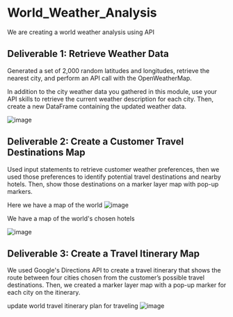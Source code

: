 # World_Weather_Analysis
We are creating a world weather analysis using API

## Deliverable 1: Retrieve Weather Data
Generated a set of 2,000 random latitudes and longitudes, retrieve the nearest city, and perform an API call with the OpenWeatherMap. 

In addition to the city weather data you gathered in this module, use your API skills to retrieve the current weather description for each city. Then, create a new DataFrame containing the updated weather data.

![image](https://user-images.githubusercontent.com/100005305/195578469-99066c26-1a3a-4f3a-89ce-f925c8ee031f.png)


## Deliverable 2: Create a Customer Travel Destinations Map
Used input statements to retrieve customer weather preferences, then we used those preferences to identify potential travel destinations and nearby hotels. Then, show those destinations on a marker layer map with pop-up markers.

Here we have a map of the world
![image](https://user-images.githubusercontent.com/100005305/195577503-7fdf27dd-2b11-4c9b-91f4-167f1ab0a8f8.png)

We have a map of the world's chosen hotels

![image](https://user-images.githubusercontent.com/100005305/195577254-75728cb0-2522-4c15-8039-28147d915b46.png)


## Deliverable 3: Create a Travel Itinerary Map
We used Google's Directions API to create a travel itinerary that shows the route between four cities chosen from the customer’s possible travel destinations. Then, we created a marker layer map with a pop-up marker for each city on the itinerary.


update world travel itinerary plan for traveling
![image](https://user-images.githubusercontent.com/100005305/195577621-36b8c031-7185-4afe-b6ba-99492b3a5148.png)

